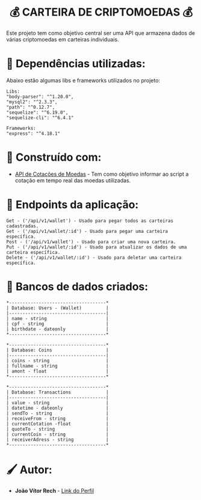 <h1 align="center"> 💰 CARTEIRA DE CRIPTOMOEDAS 💰 </h1>
Este projeto tem como objetivo central ser uma API que armazena dados de várias criptomoedas em carteiras individuais.


<h1 align=> 📖 Dependências utilizadas: </h1>
Abaixo estão algumas libs e frameworks utilizados no projeto:

```
Libs:
"body-parser": "^1.20.0",
"mysql2": "^2.3.3",
"path": "^0.12.7",
"sequelize": "^6.19.0",
"sequelize-cli": "^6.4.1"

Frameworks:
"express": "^4.18.1"
```
<h1 align=> 🔨 Construído com: </h1>

* [API de Cotações de Moedas](https://docs.awesomeapi.com.br/api-de-moedas) - Tem como objetivo informar ao script a cotação em tempo real das moedas utilizadas.

<h1 align=> 📃 Endpoints da aplicação: </h1>

```
Get - ('/api/v1/wallet') - Usado para pegar todos as carteiras cadastradas.
Get - ('/api/v1/wallet/:id') - Usado para pegar uma carteira específica.
Post - ('/api/v1/wallet') - Usado para criar uma nova carteira.
Put - ('/api/v1/wallet/:id') - Usado para atualizar os dados de uma carteira específica.
Delete - ('/api/v1/wallet/:id') - Usado para deletar uma carteira específica.
```

<h1 align=> 📁 Bancos de dados criados: </h1>

```
*------------------------------------*                            
| Database: Users - (Wallet)         |
|------------------------------------|
| name - string                      |
| cpf - string                       |
| birthdate - dateonly               |
*------------------------------------*

*------------------------------------*
| Database: Coins                    |
|------------------------------------|
| coins - string                     |
| fullname - string                  |
| amont - float                      |
*------------------------------------*

*------------------------------------*
| Database: Transactions             |
|------------------------------------|
| value - string                     |
| datetime - dateonly                |  
| sendTo - string                    |
| receiveFrom - string               |
| currentCotation -float             |
| quoteTo - string                   |
| currentCoin - string               |
| receiverAdress - string            |
*------------------------------------*
```

<h1 align=> 🖌️ Autor: </h1>

* **João Vítor Rech** - [Link do Perfil](https://github.com/TheJoaoRech)
